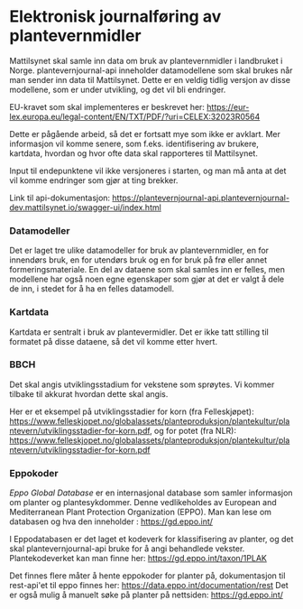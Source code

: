# Elektronisk journalføring av plantevernmidler

Mattilsynet skal samle inn data om bruk av plantevernmidler i landbruket i Norge. plantevernjournal-api inneholder datamodellene som skal brukes når man sender inn data til Mattilsynet. Dette er en veldig tidlig versjon av disse modellene, som er under utvikling, og det vil bli endringer.

EU-kravet som skal implementeres er beskrevet her: https://eur-lex.europa.eu/legal-content/EN/TXT/PDF/?uri=CELEX:32023R0564

Dette er pågående arbeid, så det er fortsatt mye som ikke er avklart. Mer informasjon vil komme senere, som f.eks. identifisering av brukere, kartdata, hvordan og hvor ofte data skal rapporteres til Mattilsynet.

Input til endepunktene vil ikke versjoneres i starten, og man må anta at det vil komme endringer som gjør at ting brekker.

Link til api-dokumentasjon: https://plantevernjournal-api.plantevernjournal-dev.mattilsynet.io/swagger-ui/index.html

### Datamodeller
Det er laget tre ulike datamodeller for bruk av plantevernmidler, en for innendørs bruk, en for utendørs bruk og en for bruk på frø eller annet formeringsmateriale. En del av dataene som skal samles inn er felles, men modellene har også noen egne egenskaper som gjør at det er valgt å dele de inn, i stedet for å ha en felles datamodell.

### Kartdata
Kartdata er sentralt i bruk av plantevermidler. Det er ikke tatt stilling til formatet på disse dataene, så det vil komme etter hvert.

### BBCH
Det skal angis utviklingsstadium for vekstene som sprøytes. Vi kommer tilbake til akkurat hvordan dette skal angis.

Her er et eksempel på utviklingsstadier for korn (fra Felleskjøpet): https://www.felleskjopet.no/globalassets/planteproduksjon/plantekultur/plantevern/utviklingsstadier-for-korn.pdf, og for potet (fra NLR): https://www.felleskjopet.no/globalassets/planteproduksjon/plantekultur/plantevern/utviklingsstadier-for-korn.pdf

### Eppokoder
_Eppo Global Database_ er en internasjonal database som samler informasjon om planter og plantesykdommer. Denne vedlikeholdes av European and Mediterranean Plant Protection Organization (EPPO). Man kan lese om databasen og hva den inneholder : https://gd.eppo.int/

I Eppodatabasen er det laget et kodeverk for klassifisering av planter, og det skal plantevernjournal-api bruke for å angi behandlede vekster. Plantekodeverket kan man finne her: https://gd.eppo.int/taxon/1PLAK

Det finnes flere måter å hente eppokoder for planter på, dokumentasjon til rest-api'et til eppo finnes her: https://data.eppo.int/documentation/rest Det er også mulig å manuelt søke på planter på nettsiden: https://gd.eppo.int/

